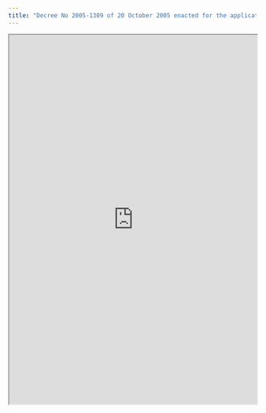 ```yaml
---
title: "Decree No 2005-1309 of 20 October 2005 enacted for the application of Act No 78-17 of 6 January 1978 on Data Processing, Files and Individual Liberties amended by Act No 2004- 801 of 6 August 2004"
---
```



<iframe height="750" width="100%" src="https://ewelton.github.io/ktest/wiki.html#Decree%20No%202005-1309%20of%2020%20October%202005%20enacted%20for%20the%20application%20of%20Act%20No%2078-17%20of%206%20January%201978%20on%20Data%20Processing,%20Files%20and%20Individual%20Liberties%20amended%20by%20Act%20No%202004-%20801%20of%206%20August%202004"></iframe>
